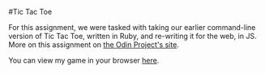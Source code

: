 #Tic Tac Toe

For this assignment, we were tasked with taking our earlier command-line version of Tic Tac Toe, written in Ruby, and re-writing it for the web, in JS. More on this assignment on [the Odin Project's site](http://www.theodinproject.com/javascript-and-jquery/tic-tac-toe).

You can view my game in your browser [here](http://htmlpreview.github.io/?https://github.com/ubershibs/odin-js-course/blob/master/tictactoe/index.html).
